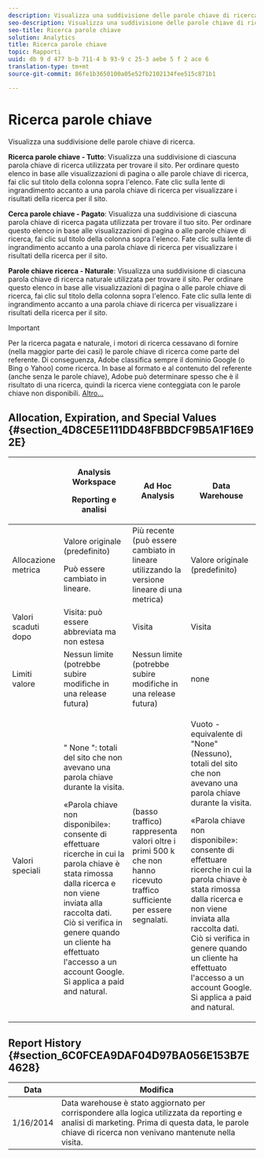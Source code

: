 ```yaml
---
description: Visualizza una suddivisione delle parole chiave di ricerca.
seo-description: Visualizza una suddivisione delle parole chiave di ricerca.
seo-title: Ricerca parole chiave
solution: Analytics
title: Ricerca parole chiave
topic: Rapporti
uuid: db 9 d 477 b-b 711-4 b 93-9 c 25-3 aebe 5 f 2 ace 6
translation-type: tm+mt
source-git-commit: 86fe1b3650100a05e52fb2102134fee515c871b1

---
```



# Ricerca parole chiave

Visualizza una suddivisione delle parole chiave di ricerca.

**Ricerca parole chiave - Tutto**: Visualizza una suddivisione di ciascuna parola chiave di ricerca utilizzata per trovare il sito. Per ordinare questo elenco in base alle visualizzazioni di pagina o alle parole chiave di ricerca, fai clic sul titolo della colonna sopra l'elenco. Fate clic sulla lente di ingrandimento accanto a una parola chiave di ricerca per visualizzare i risultati della ricerca per il sito.

**Cerca parole chiave - Pagato**: Visualizza una suddivisione di ciascuna parola chiave di ricerca pagata utilizzata per trovare il tuo sito. Per ordinare questo elenco in base alle visualizzazioni di pagina o alle parole chiave di ricerca, fai clic sul titolo della colonna sopra l'elenco. Fate clic sulla lente di ingrandimento accanto a una parola chiave di ricerca per visualizzare i risultati della ricerca per il sito.

**Parole chiave ricerca - Naturale**: Visualizza una suddivisione di ciascuna parola chiave di ricerca naturale utilizzata per trovare il sito. Per ordinare questo elenco in base alle visualizzazioni di pagina o alle parole chiave di ricerca, fai clic sul titolo della colonna sopra l'elenco. Fate clic sulla lente di ingrandimento accanto a una parola chiave di ricerca per visualizzare i risultati della ricerca per il sito.

>[!IMPORTANT]
>
>Per la ricerca pagata e naturale, i motori di ricerca cessavano di fornire (nella maggior parte dei casi) le parole chiave di ricerca come parte del referente. Di conseguenza, Adobe classifica sempre il dominio Google (o Bing o Yahoo) come ricerca. In base al formato e al contenuto del referente (anche senza le parole chiave), Adobe può determinare spesso che è il risultato di una ricerca, quindi la ricerca viene conteggiata con le parole chiave non disponibili. [Altro...](https://helpx.adobe.com/analytics/kb/keyword-unavailable.html)

## Allocation, Expiration, and Special Values {#section_4D8CE5E111DD48FBBDCF9B5A1F16E92E}

<table id="table_EC7423532C7E44DE97B7FC0321585A2B"> 
 <thead> 
  <tr> 
   <th colname="col1" class="entry"> </th> 
   <th colname="col2" class="entry"> <p>Analysis Workspace </p> <p>Reporting e analisi </p> </th> 
   <th colname="col3" class="entry"> Ad Hoc Analysis </th> 
   <th colname="col4" class="entry"> Data Warehouse </th> 
  </tr> 
 </thead>
 <tbody> 
  <tr> 
   <td colname="col1"> Allocazione metrica </td> 
   <td colname="col2"> <p>Valore originale (predefinito) </p> <p> Può essere cambiato in lineare. </p> </td> 
   <td colname="col3"> Più recente (può essere cambiato in lineare utilizzando la versione lineare di una metrica) </td> 
   <td colname="col4"> <p>Valore originale (predefinito) </p> </td> 
  </tr> 
  <tr> 
   <td colname="col1"> Valori scaduti dopo </td> 
   <td colname="col2"> Visita: può essere abbreviata ma non estesa </td> 
   <td colname="col3"> Visita </td> 
   <td colname="col4"> Visita </td> 
  </tr> 
  <tr> 
   <td colname="col1"> Limiti valore </td> 
   <td colname="col2"> Nessun limite (potrebbe subire modifiche in una release futura) </td> 
   <td colname="col3"> Nessun limite (potrebbe subire modifiche in una release futura) </td> 
   <td colname="col4"> none </td> 
  </tr> 
  <tr> 
   <td colname="col1"> Valori speciali </td> 
   <td colname="col2"> <p>" None ": totali del sito che non avevano una parola chiave durante la visita. </p> «Parola chiave non disponibile»: consente di effettuare ricerche in cui la parola chiave è stata rimossa dalla ricerca e non viene inviata alla raccolta dati. Ciò si verifica in genere quando un cliente ha effettuato l'accesso a un account Google. Si applica a paid and natural. </td> 
   <td colname="col3"> (basso traffico) rappresenta valori oltre i primi 500 k che non hanno ricevuto traffico sufficiente per essere segnalati. </td> 
   <td colname="col4"> <p> Vuoto - equivalente di "None" (Nessuno), totali del sito che non avevano una parola chiave durante la visita. </p> <p>«Parola chiave non disponibile»: consente di effettuare ricerche in cui la parola chiave è stata rimossa dalla ricerca e non viene inviata alla raccolta dati. Ciò si verifica in genere quando un cliente ha effettuato l'accesso a un account Google. Si applica a paid and natural. </p> </td> 
  </tr> 
 </tbody> 
</table>

## Report History {#section_6C0FCEA9DAF04D97BA056E153B7E4628}

| Data | Modifica |
|---|---|
| 1/16/2014 | Data warehouse è stato aggiornato per corrispondere alla logica utilizzata da reporting e analisi di marketing. Prima di questa data, le parole chiave di ricerca non venivano mantenute nella visita. |

